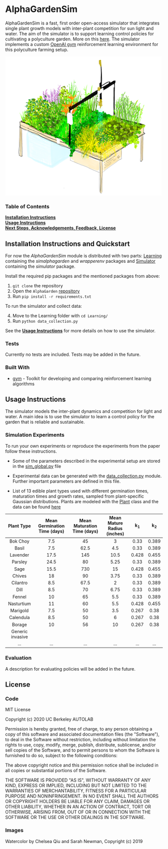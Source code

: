 # AlphaGardenSim

AlphaGardenSim is a fast, first order open-access simulator that integrates single plant growth models with inter-plant 
competition for sun light and water. The aim of the simulator is to support learning control policies for cultivating
a polyculture garden. More on this [here](http://alphagarden.org/). 
The simulator implements a custom [OpenAI gym](https://gym.openai.com/) reinforcement learning environment for this 
polyculture farming setup.

![AlphaGarden Watercolering](store-assets/watercolorAlphaGarden.png)

### Table of Contents
**[Installation Instructions](#installation-instructions)**<br>
**[Usage Instructions](#usage-instructions)**<br>
**[Next Steps, Acknowledgements, Feedback, License](#next-steps)**<br>

## Installation Instructions and Quickstart

For now the *AlphaGardenSim* module is distributed with two parts: [Learning](https://github.com/BerkeleyAutomation/AlphaGarden/Learning) 
containing the *simalphagarden* and *wrapperenv* packages and [Simulator](https://github.com/BerkeleyAutomation/AlphaGarden/Simulator) 
containing the *simulator* package.

Install the required pip packages and the mentioned packages from above:

1. `git clone` the repository
2. Open the `AlphaGarden` [repository](https://github.com/BerkeleyAutomation/AlphaGarden/)
3. Run ```pip install -r requirements.txt ```

To run the simulator and collect data:

4. Move to the Learning folder with `cd Learning/`
5. Run `python data_collection.py`

See the **[Usage Instructions](#usage-instructions)** for more details on how to use the simulator.

### Tests

Currently no tests are included. Tests may be added in the future.

### Built With

* [gym](https://gym.openai.com/) - Toolkit for developing and comparing reinforcement learning algorithms

## Usage Instructions

The simulator models the inter-plant dynamics and competition for light and water. A main idea is to use the simulator
to learn a control policy for the garden that is reliable and sustainable.

### Simulation Experiments

To run your own experiments or reproduce the experiments from the paper follow these instructions.

* Some of the parameters described in the experimental setup are stored in the [sim_global.py](AlphaGarden/Simulator/simulator/sim_globals.py) file 

* Experimental data can be generated with the [data_collection.py](AlphaGarden/Learning/data_collection.py) module. Further important parameters are defined in this file.

* List of 13 edible plant types used with different germination times, maturation times and growth rates, sampled from plant-specific Gaussian distributions.
Plants are modeled with the [Plant](AlphaGarden/Simulator/simulator/plant.py) class and the data can be found [here](AlphaGarden/Simulator/simulator/plant_presets.py)

| Plant Type       | Mean Germination Time (days)  | Mean Maturation Time (days)  | Mean Mature Radius (inches) | k<sub>1</sub> | k<sub>2</sub> |
|:----------------:|:-----------------------------:|:----------------------------:|:---------------------------:|:-------------:|:-------------:|
| Bok Choy         |7.5                            |45                            |3                            |0.33           |0.389          |
| Basil            |7.5                            |62.5                          |4.5                          |0.33           |0.389          |
| Lavender         |17.5                           |145                           |10.5                         |0.428          |0.455          |
| Parsley          |24.5                           |80                            |5.25                         |0.33           |0.389          |
| Sage             |15.5                           |730                           |15                           |0.428          |0.455          |
| Chives           |18                             |90                            |3.75                         |0.33           |0.389          |
| Cilantro         |8.5                            |67.5                          |2                            |0.33           |0.389          |
| Dill             |8.5                            |70                            |6.75                         |0.33           |0.389          |
| Fennel           |10                             |65                            |5.5                          |0.33           |0.389          |
| Nasturtium       |11                             |60                            |5.5                          |0.428          |0.455          |
| Marigold         |7.5                            |50                            |3.5                          |0.267          |0.38           |
| Calendula        |8.5                            |50                            |6                            |0.267          |0.38           |
| Borage           |10                             |56                            |10                           |0.267          |0.38           |
| Generic invasive |                               |                              |                             |               |               |
| ...              | ...                           |...                           |...                          |...            | ...           |

### Evaluation

A description for evaluating policies will be added in the future.

## License

### Code

MIT License

Copyright (c) 2020 UC Berkeley AUTOLAB

Permission is hereby granted, free of charge, to any person obtaining a copy
of this software and associated documentation files (the "Software"), to deal
in the Software without restriction, including without limitation the rights
to use, copy, modify, merge, publish, distribute, sublicense, and/or sell
copies of the Software, and to permit persons to whom the Software is
furnished to do so, subject to the following conditions:

The above copyright notice and this permission notice shall be included in all
copies or substantial portions of the Software.

THE SOFTWARE IS PROVIDED "AS IS", WITHOUT WARRANTY OF ANY KIND, EXPRESS OR
IMPLIED, INCLUDING BUT NOT LIMITED TO THE WARRANTIES OF MERCHANTABILITY,
FITNESS FOR A PARTICULAR PURPOSE AND NONINFRINGEMENT. IN NO EVENT SHALL THE
AUTHORS OR COPYRIGHT HOLDERS BE LIABLE FOR ANY CLAIM, DAMAGES OR OTHER
LIABILITY, WHETHER IN AN ACTION OF CONTRACT, TORT OR OTHERWISE, ARISING FROM,
OUT OF OR IN CONNECTION WITH THE SOFTWARE OR THE USE OR OTHER DEALINGS IN THE
SOFTWARE.

### Images
Watercolor by Chelsea Qiu and Sarah Newman, Copyright (c) 2019

